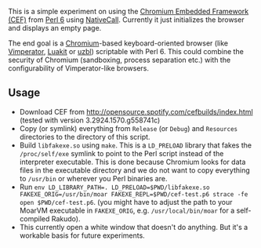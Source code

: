 This is a simple experiment on using the [Chromium Embedded Framework
(CEF)][cef] from [Perl 6][p6] using [NativeCall][nc]. Currently it just
initializes the browser and displays an empty page.

The end goal is a [Chromium][]-based keyboard-oriented browser (like
[Vimperator][vimp], [Luakit][] or [uzbl][]) scriptable with Perl 6.  This could
combine the security of Chromium (sandboxing, process separation etc.) with the
configurability of Vimperator-like browsers.

[cef]: https://bitbucket.org/chromiumembedded/cef
[nc]: https://docs.perl6.org/language/nativecall
[vimp]: http://www.vimperator.org/
[luakit]: https://luakit.github.io/luakit/
[uzbl]: https://www.uzbl.org/
[chromium]: https://www.chromium.org/
[p6]: https://perl6.org/

## Usage

  * Download CEF from http://opensource.spotify.com/cefbuilds/index.html
    (tested with version 3.2924.1570.g558741c)
  * Copy (or symlink) everything from `Release` (or `Debug`) and `Resources`
    directories to the directory of this script.
  * Build `libfakexe.so` using `make`. This is a `LD_PRELOAD` library
    that fakes the `/proc/self/exe` symlink to point to the Perl script
    instead of the interpreter executable. This is done because Chromium
    looks for data files in the executable directory and we do not want
    to copy everything to `/usr/bin` or wherever you Perl binaries are.
  * Run `env LD_LIBRARY_PATH=. LD_PRELOAD=$PWD/libfakexe.so FAKEXE_ORIG=/usr/bin/moar FAKEXE_REPL=$PWD/cef-test.p6 strace -fe open $PWD/cef-test.p6`.
    (you might have to adjust the path to your MoarVM executable in `FAKEXE_ORIG`, e.g. `/usr/local/bin/moar`
    for a self-compiled Rakudo).
  * This currently open a white window that doesn't do anything. But it's
    a workable basis for future experiments.
